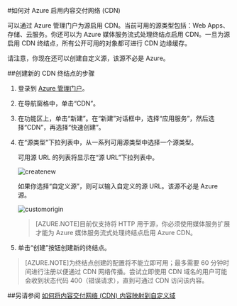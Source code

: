 <properties 
	 pageTitle="如何对 Azure 启用内容交付网络 (CDN)" 
	 description="本主题介绍如何对 Azure 启用内容交付网络 (CDN)。" 
	 services="cdn" 
	 documentationCenter="" 
	 authors="zhangmanling" 
	 manager="dwrede" 
	 editor=""/>
<tags 
	 ms.service="cdn" 
	 ms.date="09/01/2015" 
	 wacn.date=""/>



#如何对 Azure 启用内容交付网络 (CDN)  

可以通过 Azure 管理门户为源启用 CDN。当前可用的源类型包括：Web Apps、存储、云服务。你还可以为 Azure 媒体服务流式处理终结点启用 CDN。一旦为源启用 CDN 终结点，所有公开可用的对象都可进行 CDN 边缘缓存。

请注意，你现在还可以创建自定义源，该源不必是 Azure。

##创建新的 CDN 终结点的步骤  

1.	登录到 [Azure 管理门户](http://manage.windowsazure.cn/)。
2.	在导航窗格中，单击“CDN”。
3.	在功能区上，单击“新建”。在“新建”对话框中，选择“应用服务”，然后选择“CDN”，再选择“快速创建”。
4.	在“源类型”下拉列表中，从一系列可用源类型中选择一个源类型。
	
	可用源 URL 的列表将显示在“源 URL”下拉列表中。
	

	![createnew][createnew]

	如果你选择“自定义源”，则可以输入自定义的源 URL。该源不必是 Azure 源。

	![customorigin][customorigin]

	>[AZURE.NOTE]目前仅支持将 HTTP 用于源，你必须使用媒体服务扩展才能为 Azure 媒体服务流式处理终结点启用 Azure CDN。
	
5.	单击“创建”按钮创建新的终结点。


>[AZURE.NOTE]为终结点创建的配置将不能立即可用；最多需要 60 分钟时间进行注册以便通过 CDN 网络传播。尝试立即使用 CDN 域名的用户可能会收到状态代码 400（错误请求），直到可通过 CDN 访问该内容。

##另请参阅
[如何将内容交付网络 (CDN) 内容映射到自定义域](/documentation/articles/cdn-map-content-to-custom-domain)

[createnew]: ./media/cdn-create-new-endpoint/cdn-create-new-account.png

[customorigin]: ./media/cdn-create-new-endpoint/cdn-custom-origin.png
 

<!---HONumber=74-->